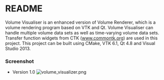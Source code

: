 # README #

Volume Visualiser is an enhanced version of Volume Renderer, which is a volume rendering program based on VTK and Qt.
Volume Visualiser can handle multiple volume data sets as well as time-varying volume data sets.
Transfer function widgets from CTK (www.commontk.org) are used in this project.
This project can be built using CMake, VTK 6.1, Qt 4.8 and Visual Studio 2013.

### Screenshot ###
* Version 1.0
![volume_visualizer.png](https://bitbucket.org/repo/d5Xrn6/images/2362565755-volume_visualizer.png)